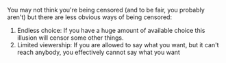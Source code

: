 You may not think you're being censored (and to be fair, you probably aren't) but there are less obvious ways of being censored: 

1. Endless choice: If you have a huge amount of available choice this illusion will censor some other things.
2. Limited viewership: If you are allowed to say what you want, but it can't reach anybody, you effectively cannot say what you want
